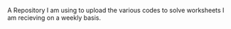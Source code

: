 A Repository I am using to upload the various codes to solve worksheets I am recieving on a weekly basis.  
